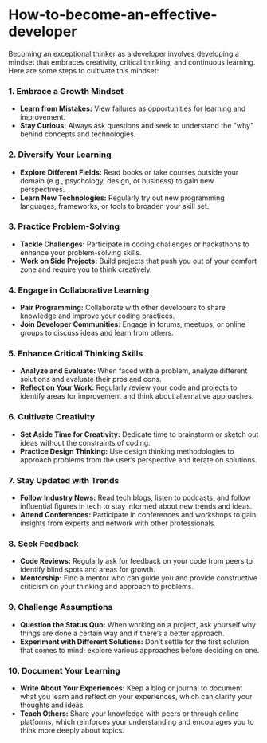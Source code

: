 # How-to-become-an-effective-developer


Becoming an exceptional thinker as a developer involves developing a mindset that embraces creativity, critical thinking, and continuous learning. Here are some steps to cultivate this mindset:

### 1. **Embrace a Growth Mindset**
   - **Learn from Mistakes:** View failures as opportunities for learning and improvement.
   - **Stay Curious:** Always ask questions and seek to understand the "why" behind concepts and technologies.

### 2. **Diversify Your Learning**
   - **Explore Different Fields:** Read books or take courses outside your domain (e.g., psychology, design, or business) to gain new perspectives.
   - **Learn New Technologies:** Regularly try out new programming languages, frameworks, or tools to broaden your skill set.

### 3. **Practice Problem-Solving**
   - **Tackle Challenges:** Participate in coding challenges or hackathons to enhance your problem-solving skills.
   - **Work on Side Projects:** Build projects that push you out of your comfort zone and require you to think creatively.

### 4. **Engage in Collaborative Learning**
   - **Pair Programming:** Collaborate with other developers to share knowledge and improve your coding practices.
   - **Join Developer Communities:** Engage in forums, meetups, or online groups to discuss ideas and learn from others.

### 5. **Enhance Critical Thinking Skills**
   - **Analyze and Evaluate:** When faced with a problem, analyze different solutions and evaluate their pros and cons.
   - **Reflect on Your Work:** Regularly review your code and projects to identify areas for improvement and think about alternative approaches.

### 6. **Cultivate Creativity**
   - **Set Aside Time for Creativity:** Dedicate time to brainstorm or sketch out ideas without the constraints of coding.
   - **Practice Design Thinking:** Use design thinking methodologies to approach problems from the user’s perspective and iterate on solutions.

### 7. **Stay Updated with Trends**
   - **Follow Industry News:** Read tech blogs, listen to podcasts, and follow influential figures in tech to stay informed about new trends and ideas.
   - **Attend Conferences:** Participate in conferences and workshops to gain insights from experts and network with other professionals.

### 8. **Seek Feedback**
   - **Code Reviews:** Regularly ask for feedback on your code from peers to identify blind spots and areas for growth.
   - **Mentorship:** Find a mentor who can guide you and provide constructive criticism on your thinking and approach to problems.

### 9. **Challenge Assumptions**
   - **Question the Status Quo:** When working on a project, ask yourself why things are done a certain way and if there’s a better approach.
   - **Experiment with Different Solutions:** Don’t settle for the first solution that comes to mind; explore various approaches before deciding on one.

### 10. **Document Your Learning**
   - **Write About Your Experiences:** Keep a blog or journal to document what you learn and reflect on your experiences, which can clarify your thoughts and ideas.
   - **Teach Others:** Share your knowledge with peers or through online platforms, which reinforces your understanding and encourages you to think more deeply about topics.
